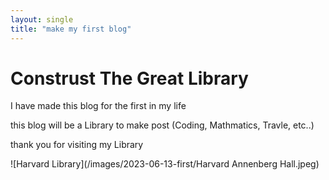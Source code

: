 ```yaml
---
layout: single
title: "make my first blog"
---
```


# Construst The Great Library
I have made this blog for the first in my life

this blog will be a Library to make post (Coding, Mathmatics, Travle, etc..)

thank you for visiting my Library

![Harvard Library](/images/2023-06-13-first/Harvard Annenberg Hall.jpeg)

